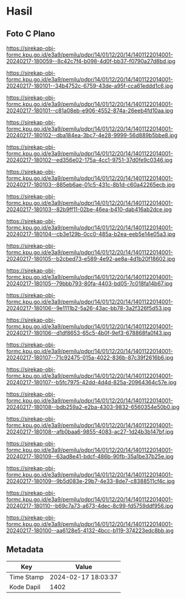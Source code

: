 # Hasil

## Foto C Plano

https://sirekap-obj-formc.kpu.go.id/e3a9/pemilu/pdpr/14/01/12/20/14/1401122014001-20240217-180059--8c42c7f4-b098-4d0f-bb37-f0790a27d8bd.jpg

https://sirekap-obj-formc.kpu.go.id/e3a9/pemilu/pdpr/14/01/12/20/14/1401122014001-20240217-180101--34b4752c-6759-43de-a95f-cca61eddd1c6.jpg

https://sirekap-obj-formc.kpu.go.id/e3a9/pemilu/pdpr/14/01/12/20/14/1401122014001-20240217-180101--c81a08eb-e906-4552-874a-26eeb4fd10aa.jpg

https://sirekap-obj-formc.kpu.go.id/e3a9/pemilu/pdpr/14/01/12/20/14/1401122014001-20240217-180102--dba184ea-3bc7-4e28-9999-56d889b5bbe8.jpg

https://sirekap-obj-formc.kpu.go.id/e3a9/pemilu/pdpr/14/01/12/20/14/1401122014001-20240217-180102--ed356e02-175a-4cc1-9751-37d0fe9c0346.jpg

https://sirekap-obj-formc.kpu.go.id/e3a9/pemilu/pdpr/14/01/12/20/14/1401122014001-20240217-180103--885eb6ae-01c5-431c-8b1d-c60a42265ecb.jpg

https://sirekap-obj-formc.kpu.go.id/e3a9/pemilu/pdpr/14/01/12/20/14/1401122014001-20240217-180103--82b9ff11-02be-46ea-b410-dab416ab2dce.jpg

https://sirekap-obj-formc.kpu.go.id/e3a9/pemilu/pdpr/14/01/12/20/14/1401122014001-20240217-180104--cb3e129b-0cc0-485a-b2ea-eeb5e14e05a3.jpg

https://sirekap-obj-formc.kpu.go.id/e3a9/pemilu/pdpr/14/01/12/20/14/1401122014001-20240217-180105--b2cbed73-e589-4e92-ae8a-4d1b20f18602.jpg

https://sirekap-obj-formc.kpu.go.id/e3a9/pemilu/pdpr/14/01/12/20/14/1401122014001-20240217-180105--79bbb793-80fa-4403-bd05-7c018fa14b67.jpg

https://sirekap-obj-formc.kpu.go.id/e3a9/pemilu/pdpr/14/01/12/20/14/1401122014001-20240217-180106--9e1111b2-5a26-43ac-bb78-3a2f326f5d53.jpg

https://sirekap-obj-formc.kpu.go.id/e3a9/pemilu/pdpr/14/01/12/20/14/1401122014001-20240217-180106--d1df8653-65c5-4b0f-9ef3-678868fa0f43.jpg

https://sirekap-obj-formc.kpu.go.id/e3a9/pemilu/pdpr/14/01/12/20/14/1401122014001-20240217-180107--71c92475-015a-4022-836b-87c39f2616b6.jpg

https://sirekap-obj-formc.kpu.go.id/e3a9/pemilu/pdpr/14/01/12/20/14/1401122014001-20240217-180107--b5fc7975-42dd-4d4d-825a-20964364c57e.jpg

https://sirekap-obj-formc.kpu.go.id/e3a9/pemilu/pdpr/14/01/12/20/14/1401122014001-20240217-180108--bdb259a2-e2ba-4303-9832-6560354e50b0.jpg

https://sirekap-obj-formc.kpu.go.id/e3a9/pemilu/pdpr/14/01/12/20/14/1401122014001-20240217-180108--afb0baa6-9855-4083-ac27-1d24b3b147bf.jpg

https://sirekap-obj-formc.kpu.go.id/e3a9/pemilu/pdpr/14/01/12/20/14/1401122014001-20240217-180109--63ad8e41-bdcf-486b-90fb-35a1be37b25e.jpg

https://sirekap-obj-formc.kpu.go.id/e3a9/pemilu/pdpr/14/01/12/20/14/1401122014001-20240217-180109--9b5d083e-29b7-4e33-8de7-c8388511cf4c.jpg

https://sirekap-obj-formc.kpu.go.id/e3a9/pemilu/pdpr/14/01/12/20/14/1401122014001-20240217-180110--b69c7a73-a673-4dec-8c99-fd5759ddf956.jpg

https://sirekap-obj-formc.kpu.go.id/e3a9/pemilu/pdpr/14/01/12/20/14/1401122014001-20240217-180100--aa6128e5-4132-4bcc-b119-374223edc8bb.jpg


## Metadata

| Key        | Value               |
| ---------- | ------------------- |
| Time Stamp | 2024-02-17 18:03:37 |
| Kode Dapil | 1402                |



